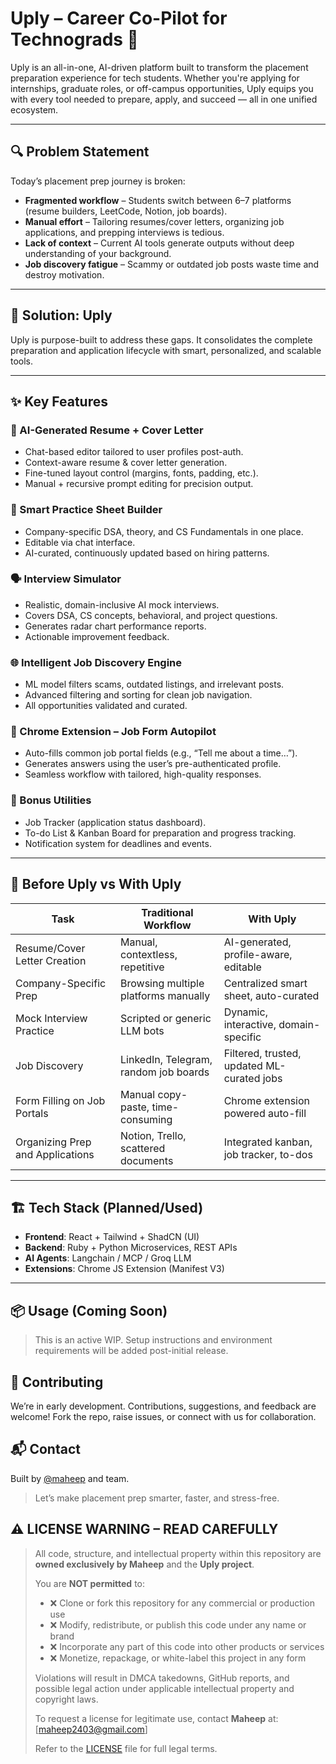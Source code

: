 # Uply – Career Co-Pilot for Technograds 🚀

Uply is an all-in-one, AI-driven platform built to transform the placement preparation experience for tech students. Whether you're applying for internships, graduate roles, or off-campus opportunities, Uply equips you with every tool needed to prepare, apply, and succeed — all in one unified ecosystem.

---

## 🔍 Problem Statement

Today’s placement prep journey is broken:

- **Fragmented workflow** – Students switch between 6–7 platforms (resume builders, LeetCode, Notion, job boards).
- **Manual effort** – Tailoring resumes/cover letters, organizing job applications, and prepping interviews is tedious.
- **Lack of context** – Current AI tools generate outputs without deep understanding of your background.
- **Job discovery fatigue** – Scammy or outdated job posts waste time and destroy motivation.

---

## 🎯 Solution: Uply

Uply is purpose-built to address these gaps. It consolidates the complete preparation and application lifecycle with smart, personalized, and scalable tools.

---

## ✨ Key Features

### 📄 AI-Generated Resume + Cover Letter
- Chat-based editor tailored to user profiles post-auth.
- Context-aware resume & cover letter generation.
- Fine-tuned layout control (margins, fonts, padding, etc.).
- Manual + recursive prompt editing for precision output.

### 🧠 Smart Practice Sheet Builder
- Company-specific DSA, theory, and CS Fundamentals in one place.
- Editable via chat interface.
- AI-curated, continuously updated based on hiring patterns.

### 🗣️ Interview Simulator
- Realistic, domain-inclusive AI mock interviews.
- Covers DSA, CS concepts, behavioral, and project questions.
- Generates radar chart performance reports.
- Actionable improvement feedback.

### 🌐 Intelligent Job Discovery Engine
- ML model filters scams, outdated listings, and irrelevant posts.
- Advanced filtering and sorting for clean job navigation.
- All opportunities validated and curated.

### 🧩 Chrome Extension – Job Form Autopilot
- Auto-fills common job portal fields (e.g., “Tell me about a time…”).
- Generates answers using the user’s pre-authenticated profile.
- Seamless workflow with tailored, high-quality responses.

### 🧰 Bonus Utilities
- Job Tracker (application status dashboard).
- To-do List & Kanban Board for preparation and progress tracking.
- Notification system for deadlines and events.

---

## 📅 Before Uply vs With Uply

| Task                                 | Traditional Workflow                            | With Uply                                     |
|--------------------------------------|--------------------------------------------------|-----------------------------------------------|
| Resume/Cover Letter Creation         | Manual, contextless, repetitive                  | AI-generated, profile-aware, editable         |
| Company-Specific Prep                | Browsing multiple platforms manually             | Centralized smart sheet, auto-curated         |
| Mock Interview Practice              | Scripted or generic LLM bots                     | Dynamic, interactive, domain-specific         |
| Job Discovery                        | LinkedIn, Telegram, random job boards            | Filtered, trusted, updated ML-curated jobs    |
| Form Filling on Job Portals          | Manual copy-paste, time-consuming                | Chrome extension powered auto-fill            |
| Organizing Prep and Applications     | Notion, Trello, scattered documents              | Integrated kanban, job tracker, to-dos        |

---

## 🏗️ Tech Stack (Planned/Used)

- **Frontend**: React + Tailwind + ShadCN (UI)
- **Backend**: Ruby + Python Microservices, REST APIs
- **AI Agents**: Langchain / MCP / Groq LLM
- **Extensions**: Chrome JS Extension (Manifest V3)

---

## 📦 Usage (Coming Soon)

> This is an active WIP. Setup instructions and environment requirements will be added post-initial release.


## 🤝 Contributing

We’re in early development. Contributions, suggestions, and feedback are welcome! Fork the repo, raise issues, or connect with us for collaboration.



## 📬 Contact

Built by [@maheep](https://github.com/maheep) and team.

> Let’s make placement prep smarter, faster, and stress-free.


## ⚠️ **LICENSE WARNING – READ CAREFULLY**
> All code, structure, and intellectual property within this repository are **owned exclusively by Maheep** and the **Uply project**.
>
> You are **NOT permitted** to:
>
> - ❌ Clone or fork this repository for any commercial or production use
> - ❌ Modify, redistribute, or publish this code under any name or brand
> - ❌ Incorporate any part of this code into other products or services
> - ❌ Monetize, repackage, or white-label this project in any form
>
> Violations will result in DMCA takedowns, GitHub reports, and possible legal action under applicable intellectual property and copyright laws.
>
> To request a license for legitimate use, contact **Maheep** at: [maheep2403@gmail.com]
>
> Refer to the [LICENSE](./LICENSE) file for full legal terms.
